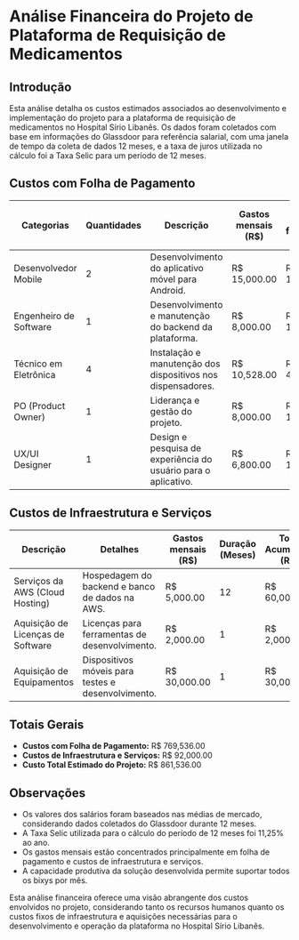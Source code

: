 # Análise Financeira do Projeto de Plataforma de Requisição de Medicamentos

## Introdução
Esta análise detalha os custos estimados associados ao desenvolvimento e implementação do projeto para a plataforma de requisição de medicamentos no Hospital Sírio Libanês. Os dados foram coletados com base em informações do Glassdoor para referência salarial, com uma janela de tempo da coleta de dados 12 meses, e a taxa de juros utilizada no cálculo foi a Taxa Selic para um período de 12 meses.

## Custos com Folha de Pagamento

| Categorias          | Quantidades | Descrição                                                    | Gastos mensais (R$) | Valor CLT por funcionário (R$) | Duração (Meses) | Total Acumulado (R$) |
|---------------------|-------------|--------------------------------------------------------------|----------------------|---------------------------------|------------------|-----------------------|
| Desenvolvedor Mobile| 2           | Desenvolvimento do aplicativo móvel para Android.           | R$ 15,000.00         | R$ 11,192.50                    | 12               | R$ 269,100.00         |
| Engenheiro de Software| 1          | Desenvolvimento e manutenção do backend da plataforma.      | R$ 8,000.00          | R$ 11,688.00                    | 12               | R$ 140,256.00         |
| Técnico em Eletrônica| 4          | Instalação e manutenção dos dispositivos nos dispensadores. | R$ 10,528.00         | R$ 4,895.00                     | 12               | R$ 126,864.00         |
| PO (Product Owner)  | 1           | Liderança e gestão do projeto.                               | R$ 8,000.00          | R$ 12,688.00                    | 12               | R$ 152,256.00         |
| UX/UI Designer      | 1           | Design e pesquisa de experiência do usuário para o aplicativo.| R$ 6,800.00         | R$ 10,297.00                    | 12               | R$ 81,564.00          |

## Custos de Infraestrutura e Serviços

| Descrição                                   | Detalhes                                      | Gastos mensais (R$) | Duração (Meses) | Total Acumulado (R$) |
|---------------------------------------------|-----------------------------------------------|----------------------|------------------|-----------------------|
| Serviços da AWS (Cloud Hosting)             | Hospedagem do backend e banco de dados na AWS.| R$ 5,000.00          | 12               | R$ 60,000.00          |
| Aquisição de Licenças de Software           | Licenças para ferramentas de desenvolvimento.| R$ 2,000.00          | 1                | R$ 2,000.00           |
| Aquisição de Equipamentos                   | Dispositivos móveis para testes e desenvolvimento.| R$ 30,000.00     | 1                | R$ 30,000.00          |

## Totais Gerais

- **Custos com Folha de Pagamento:** R$ 769,536.00
- **Custos de Infraestrutura e Serviços:** R$ 92,000.00
- **Custo Total Estimado do Projeto:** R$ 861,536.00

## Observações

- Os valores dos salários foram baseados nas médias de mercado, considerando dados coletados do Glassdoor durante 12 meses.
- A Taxa Selic utilizada para o cálculo do período de 12 meses foi 11,25% ao ano.
- Os gastos mensais estão concentrados principalmente em folha de pagamento e custos de infraestrutura e serviços.
- A capacidade produtiva da solução desenvolvida permite suportar todos os bixys por mês.

Esta análise financeira oferece uma visão abrangente dos custos envolvidos no projeto, considerando tanto os recursos humanos quanto os custos fixos de infraestrutura e aquisições necessárias para o desenvolvimento e operação da plataforma no Hospital Sírio Libanês.
